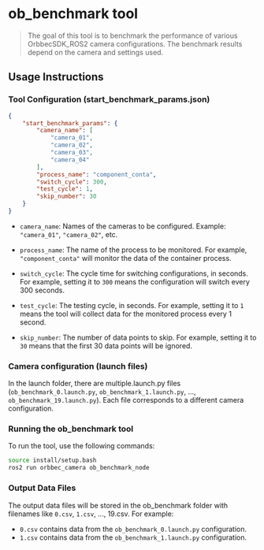 # ob_benchmark tool

> The goal of this tool is to benchmark the performance of various OrbbecSDK_ROS2 camera configurations. The benchmark results depend on the camera and settings used.

## Usage Instructions

### Tool Configuration (start_benchmark_params.json)

```json
{
    "start_benchmark_params": {
        "camera_name": [
            "camera_01",
            "camera_02",
            "camera_03",
            "camera_04"
        ],
        "process_name": "component_conta",
        "switch_cycle": 300,
        "test_cycle": 1,
        "skip_number": 30
    }
}

```

* `camera_name`: Names of the cameras to be configured. Example: `"camera_01"`, `"camera_02"`, etc.
* `process_name`: The name of the process to be monitored. For example, `"component_conta"` will monitor the data of the container process.

* `switch_cycle`: The cycle time for switching configurations, in seconds. For example, setting it to `300` means the configuration will switch every 300 seconds.
* `test_cycle`: The testing cycle, in seconds. For example, setting it to `1` means the tool will collect data for the monitored process every 1 second.

* `skip_number`: The number of data points to skip. For example, setting it to `30` means that the first 30 data points will be ignored.

### Camera configuration (launch files)

In the launch folder, there are multiple\.launch.py files (`ob_benchmark_0.launch.py`, `ob_benchmark_1.launch.py`, ..., `ob_benchmark_19.launch.py`). Each file corresponds to a different camera configuration.

### Running the ob_benchmark tool

To run the tool, use the following commands:

```bash
source install/setup.bash
ros2 run orbbec_camera ob_benchmark_node
```

### Output Data Files

The output data files will be stored in the ob_benchmark folder with filenames like `0.csv`, `1.csv`, ..., 19.csv. For example:

* `0.csv` contains data from the `ob_benchmark_0.launch.py` configuration.
* `1.csv` contains data from the `ob_benchmark_1.launch.py` configuration.
